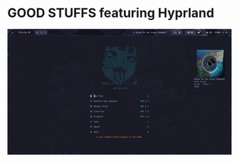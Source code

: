 # GOOD STUFFS featuring Hyprland
![alt text](https://github.com/BIIJESH/dotfiles/blob/main/.config/hypr/img/rice.png)
